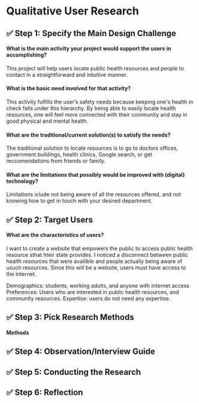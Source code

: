 # Qualitative User Research

## ✅ Step 1: Specify the Main Design Challenge

#### What is the main activity your project would support the users in accomplishing?

This project will help users locate public health resources and people to contact in a straightforward and intuitive manner.  

#### What is the basic need involved for that activity?

This activity fulfills the user’s safety needs because keeping one's health in check falls under this hierarchy. By being able to easily locate health resources, one will feel more connected with their community and stay in good physical and mental health.  

#### What are the traditional/current solution(s) to satisfy the needs?

The traditional solution to locate resources is to go to doctors offices, government buildings, health clinics, Google search, or get reccomendations from friends or family. 

#### What are the limitations that possibly would be improved with (digital) technology?

Limitations iclude not being aware of all the resources offered, and not knowing how to get in touch with your desired department.  

## ✅ Step 2: Target Users 

#### What are the characteristics of users?

I want to create a website that empowers the public to access public health resource sthat hteir state provides. I noticed a disconnect between public health resources that were availible and people actually being aware of usuch resources. Since this will be a website, users must have access to the internet.

Demographics: students, working adults, and anyone with internet access
Preferences: Users who are interested in public health resources, and community resources. 
Expertise: users do not need any expertise.  

## ✅ Step 3: Pick Research Methods

#### Methods

## ✅ Step 4: Observation/Interview Guide
## ✅ Step 5: Conducting the Research
## ✅ Step 6: Reflection
